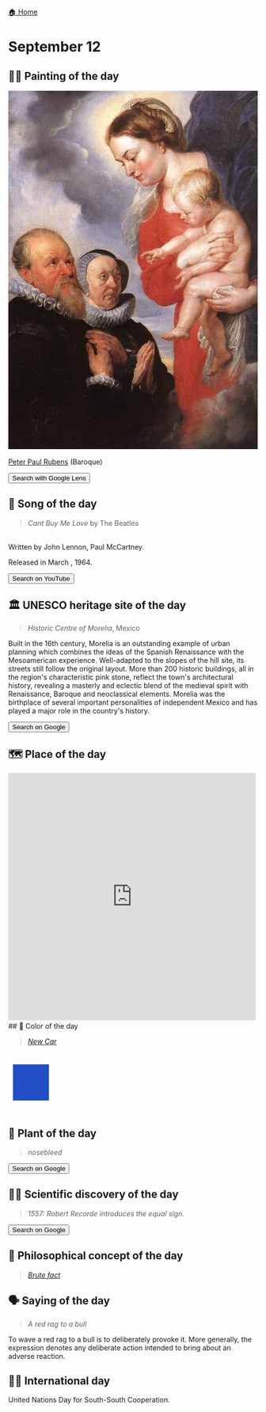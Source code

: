 
[🏠 Home](../../index.md)

# September 12

## 🧑‍🎨 Painting of the day

<img width="600" src="../img/Peter_Paul_Rubens_6.jpg">

[Peter Paul Rubens](http://en.wikipedia.org/wiki/Peter_Paul_Rubens) (Baroque)

<button class="btn btn-success"
onclick=" window.open('https://lens.google.com/uploadbyurl?url=https://iretes.github.io/one-a-day/data/img/Peter_Paul_Rubens_6.jpg','_blank')">
Search with Google Lens
</button>

## 🎼 Song of the day

> *Cant Buy Me Love*
by The Beatles

<br />Written by John Lennon, Paul McCartney.

Released in March , 1964.

<button class="btn btn-success"
onclick=" window.open('http://www.youtube.com/search?q=Cant Buy Me Love by The Beatles','_blank')">
Search on YouTube
</button>

## 🏛️ UNESCO heritage site of the day

> *Historic Centre of Morelia*, Mexico

<p>Built in the 16th century, Morelia is an outstanding example of urban planning which combines the ideas of the Spanish Renaissance with the Mesoamerican experience. Well-adapted to the slopes of the hill site, its streets still follow the original layout. More than 200 historic buildings, all in the region's characteristic pink stone, reflect the town's architectural history, revealing a masterly and eclectic blend of the medieval spirit with Renaissance, Baroque and neoclassical elements. Morelia was the birthplace of several important personalities of independent Mexico and has played a major role in the country's history.</p>

<button class="btn btn-success"
onclick=" window.open('http://www.google.com/search?q=Historic Centre of Morelia','_blank')">
Search on Google
</button>

## 🗺️ Place of the day

<iframe
src="https://www.mapcrunch.com"
name="mapcrunch"
width="500"
height="500"
allowTransparency="true"
scrolling="no"
frameborder="0"
>
</iframe>
## 🎨 Color of the day

> *[New Car](https://en.wikipedia.org/wiki/List_of_Crayola_crayon_colors#Magic_Scent)*

<div style="color:#214FC6; font-size: 100px;">&#9632;</div>

## 🌿 Plant of the day

> *nosebleed*

<button class="btn btn-success"
onclick=" window.open('http://www.google.com/search?q=nosebleed','_blank')">
Search on Google
</button>

## 🧑‍🔬 Scientific discovery of the day

> *1557: Robert Recorde introduces the equal sign.*

<button class="btn btn-success"
onclick=" window.open('http://www.google.com/search?q=1557: Robert Recorde introduces the equal sign.','_blank')">
Search on Google
</button>

## 💭 Philosophical concept of the day

> *[Brute fact](https://en.wikipedia.org/wiki/Brute_fact)*

## 🗣️ Saying of the day

> *A red rag to a bull*

To wave a red rag to a bull is to  deliberately provoke it. More generally, the expression denotes any deliberate action intended to bring about an adverse reaction. 

## 🏳️‍🌈 International day

United Nations Day for South-South Cooperation.